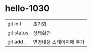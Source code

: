 # hello-1030
<table>
  <tr>
    <td>git init</td>
    <td>초기화</td>
  </tr>  

  <tr>
    <td>git status</td>
    <td>상태확인</td>
  </tr>  

  <tr>
    <td>git add .</td>
    <td>변경내용 스테이지에 추가</td>
  </tr>  
</table>
